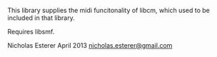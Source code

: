 This library supplies the midi funcitonality of libcm, which used to be included
in that library.

Requires libsmf.

Nicholas Esterer April 2013
nicholas.esterer@gmail.com
